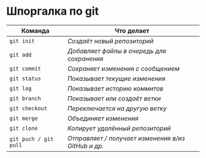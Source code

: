 # Шпоргалка по git

| **Команда**               | **Что делает**                                          |
|---------------------------|---------------------------------------------------------|
| `git init`                | *Создаёт новый репозиторий*                             |
| `git add`                 | *Добавляет файлы в очередь для сохранения*              |
| `git commit`              | *Сохраняет изменения с сообщением*                      |
| `git status`              | *Показывает текущие изменения*                          |
| `git log`                 | *Показывает историю коммитов*                           |
| `git branch`              | *Показывает или создаёт ветки*                          |
| `git checkout`            | *Переключается на другую ветку*                         |
| `git merge`               | *Объединяет изменения*                                  |
| `git clone`               | *Копирует удалённый репозиторий*                        |
| `git puch / git pull`     | *Отправляет / получает изменения в/из GitHub и др.*     |